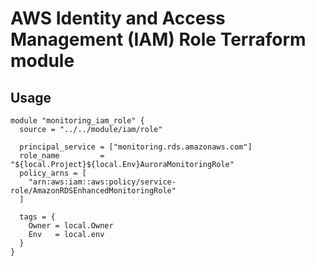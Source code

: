 # AWS Identity and Access Management (IAM) Role Terraform module

## Usage
```
module "monitoring_iam_role" {
  source = "../../module/iam/role"

  principal_service = ["monitoring.rds.amazonaws.com"]
  role_name         = "${local.Project}${local.Env}AuroraMonitoringRole"
  policy_arns = [
    "arn:aws:iam::aws:policy/service-role/AmazonRDSEnhancedMonitoringRole"
  ]

  tags = {
    Owner = local.Owner
    Env   = local.env
  }
}

```

